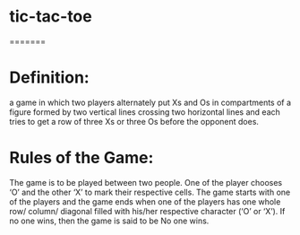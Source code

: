 # tic-tac-toe

=======

# Definition:

a game in which two players alternately put Xs and Os in compartments of a figure formed by two vertical lines crossing two horizontal lines and each tries to get a row of three Xs or three Os before the opponent does.

# Rules of the Game:

The game is to be played between two people.
One of the player chooses ‘O’ and the other ‘X’ to mark their respective cells.
The game starts with one of the players and the game ends when one of the players has one whole row/ column/ diagonal filled with his/her respective character (‘O’ or ‘X’).
If no one wins, then the game is said to be No one wins.

